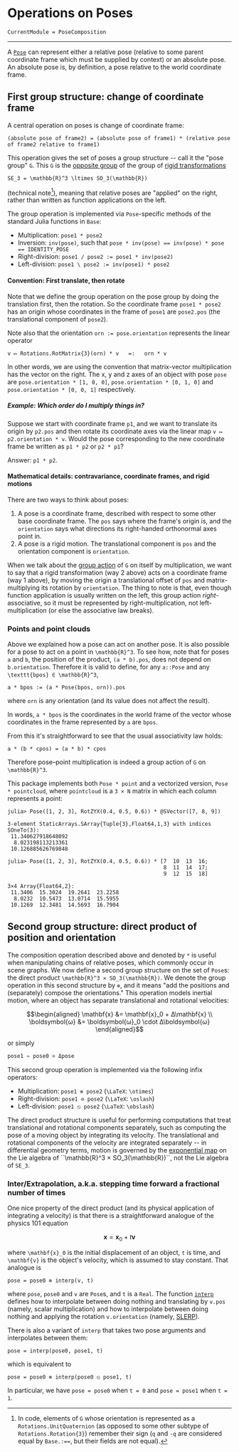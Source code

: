 # Operations on Poses

```@meta
CurrentModule = PoseComposition
```

---

A [`Pose`](@ref) can represent either a relative pose (relative to some parent
coordinate frame which must be supplied by context) or an absolute pose.  An
absolute pose is, by definition, a pose relative to the world coordinate frame.

## First group structure: change of coordinate frame

A central operation on poses is change of coordinate frame:

```
(absolute pose of frame2) = (absolute pose of frame1) * (relative pose of frame2 relative to frame1)
```

This operation gives the set of poses a group structure -- call it the "pose
group" ``G``.  This ``G`` is the
[opposite group](https://en.wikipedia.org/wiki/Opposite_group) of the group of
[rigid transformations](https://en.wikipedia.org/wiki/Special_Euclidean_group)

``SE_3 = \mathbb{R}^3 \ltimes SO_3(\mathbb{R})``

(technical note[^1]), meaning that relative poses are "applied" on the right,
rather than written as function applications on the left.

[^1]:
    In code, elements of ``G`` whose orientation is represented as a
    `Rotations.UnitQuaternion` (as opposed to some other subtype of
    `Rotations.Rotation{3}`) remember their sign (`q` and `-q` are considered
    equal by `Base.:==`, but their fields are not equal).

The group operation is implemented via `Pose`-specific methods of the standard
Julia functions in `Base`:

* Multiplication: `pose1 * pose2`
* Inversion: `inv(pose)`, such that
  `pose * inv(pose) == inv(pose) * pose == IDENTITY_POSE`
* Right-division: `pose1 / pose2 := pose1 * inv(pose2)`
* Left-division: `pose1 \ pose2 := inv(pose1) * pose2`

#### Convention: First translate, then rotate

Note that we define the group operation on the pose group by doing the
translation first, then the rotation.  So the coordinate frame `pose1 * pose2`
has an origin whose coordinates in the frame of `pose1` are `pose2.pos` (the
translational component of `pose2`).

Note also that the orientation `orn := pose.orientation` represents the linear
operator

    v ↦ Rotations.RotMatrix{3}(orn) * v   =:   orn * v

In other words, we are using the convention that matrix-vector multiplication
has the vector on the right.  The x, y and z axes of an object with pose `pose`
are `pose.orientation * [1, 0, 0]`, `pose.orientation * [0, 1, 0]` and
`pose.orientation * [0, 0, 1]` respectively.

##### Example: Which order do I multiply things in?

Suppose we start with coordinate frame `p1`, and we want to translate its
origin by `p2.pos` and then rotate its coordinate axes via the linear map
`v ↦ p2.orientation * v`.  Would the pose corresponding to the new coordinate
frame be written as `p1 * p2` or `p2 * p1`?

Answer: `p1 * p2`.

#### Mathematical details: contravariance, coordinate frames, and rigid motions

There are two ways to think about poses:

1. A pose is a coordinate frame, described with respect to some other base
   coordinate frame.  The `pos` says where the frame's origin is, and the
   `orientation` says what directions its right-handed orthonormal axes point
   in.
2. A pose is a rigid motion.  The translational component is `pos` and the
   orientation component is `orientation`.

When we talk about the [group
action](https://en.wikipedia.org/wiki/Group_action_(mathematics)) of ``G`` on
itself by multiplication, we want to say that a rigid transformation (way 2
above) acts on a coordinate frame (way 1 above), by moving the origin a
translational offset of `pos` and matrix-multiplying its rotation by
`orientation`.  The thing to note is that, even though function application is
usually written on the left, this group action *right*-associative, so it must
be represented by right-multiplication, not left-multiplication (or else the
associative law breaks).

### Points and point clouds

Above we explained how a pose can act on another pose.  It is also possible for
a pose to act on a point in ``\mathbb{R}^3``.  To see how, note that for poses
`a` and `b`, the position of the product, `(a * b).pos`, does not depend on
`b.orientation`.  Therefore it is valid to define, for any `a::Pose` and any
``\texttt{bpos} ∈ \mathbb{R}^3``,

    a * bpos := (a * Pose(bpos, orn)).pos

where `orn` is any orientation (and its value does not affect the result).

In words, `a * bpos` is the coordinates in the world frame of the vector whose
coordinates in the frame represented by `a` are `bpos`.

From this it's straightforward to see that the usual associativity law holds:

    a * (b * cpos) = (a * b) * cpos

Therefore pose–point multiplication is indeed a group action of ``G`` on
``\mathbb{R}^3``.

This package implements both `Pose * point` and a vectorized version, `Pose *
pointcloud`, where `pointcloud` is a ``3 × N`` matrix in which each column
represents a point:

```julia-repl
julia> Pose([1, 2, 3], RotZYX(0.4, 0.5, 0.6)) * @SVector([7, 8, 9])

3-element StaticArrays.SArray{Tuple{3},Float64,1,3} with indices SOneTo(3):
 11.340627918648092
  8.023198113213361
 10.126885626769848

julia> Pose([1, 2, 3], RotZYX(0.4, 0.5, 0.6)) * [7  10  13  16;
                                                 8  11  14  17;
                                                 9  12  15  18]

3×4 Array{Float64,2}:
 11.3406  15.3024  19.2641  23.2258
  8.0232  10.5473  13.0714  15.5955
 10.1269  12.3481  14.5693  16.7904
```


## Second group structure: direct product of position and orientation

The composition operation described above and denoted by `*` is useful when
manipulating chains of relative poses, which commonly occur in scene graphs.
We now define a second group structure on the set of `Pose`s: the direct
product ``\mathbb{R}^3 × SO_3(\mathbb{R})``.  We denote the group operation in
this second structure by `⊗`, and it means "add the positions and (separately)
compose the orientations."  This operation models inertial motion, where an
object has separate translational and rotational velocities:

```math
\begin{aligned}
\mathbf{x} &= \mathbf{x}_0 + Δ\mathbf{x} \\
\boldsymbol{ω} &= \boldsymbol{ω}_0 \cdot Δ\boldsymbol{ω}
\end{aligned}
```

or simply

```julia
pose1 = pose0 ⊗ Δpose
```

This second group operation is implemented via the following infix operators:

* Multiplication: `pose1 ⊗ pose2` (``\LaTeX``: `\otimes`)
* Right-division: `pose1 ⊘ pose2` (``\LaTeX``: `\oslash`)
* Left-division: `pose1 ⦸ pose2` (``\LaTeX``: `\obslash`)

The direct product structure is useful for performing computations that treat
translational and rotational components separately, such as computing the pose
of a moving object by integrating its velocity.  The translational and
rotational components of the velocity are integrated separately -- in
differential geometry terms, motion is governed by the [exponential
map](https://en.wikipedia.org/wiki/Exponential_map_(Lie_theory)) on the Lie
algebra of ``\mathbb{R}^3 × SO_3(\mathbb{R})``, not the Lie algebra of
``SE_3``.

### Inter/Extrapolation, a.k.a. stepping time forward a fractional number of times

One nice property of the direct product (and its physical application of
integrating a velocity) is that there is a straightforward analogue of the
physics 101 equation

```math
\mathbf{x} = \mathbf{x}_0 + t \mathbf{v}
```

where ``\mathbf{x}_0`` is the initial displacement of an object, ``t`` is time,
and ``\mathbf{v}`` is the object's velocity, which is assumed to stay constant.
That analogue is

    pose = pose0 ⊗ interp(v, t)

where `pose`, `pose0` and `v` are `Pose`s, and `t` is a `Real`.  The function
[`interp`](@ref) defines how to interpolate between doing nothing and
translating by `v.pos` (namely, scalar multiplication) and how to interpolate
between doing nothing and applying the rotation `v.orientation` (namely,
[SLERP](https://en.wikipedia.org/wiki/Slerp#Quaternion_Slerp)).

There is also a variant of `interp` that takes two pose arguments and
interpolates between them:

    pose = interp(pose0, pose1, t)

which is equivalent to

    pose = pose0 ⊗ interp(pose0 ⦸ pose1, t)

In particular, we have `pose = pose0` when `t = 0` and `pose = pose1` when `t =
1`.
